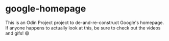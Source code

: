 # google-homepage

This is an Odin Project project to de-and-re-construct Google's homepage. If anyone happens to actually look at this, be sure to check out the videos and gifs! :smile:
